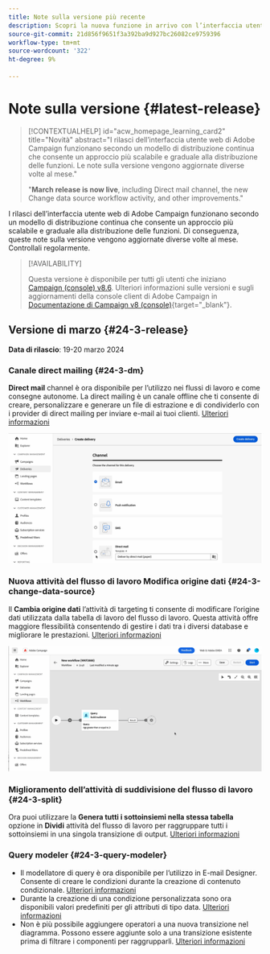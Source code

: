 ```yaml
---
title: Note sulla versione più recente
description: Scopri la nuova funzione in arrivo con l’interfaccia utente di Campaign Web
source-git-commit: 21d856f9651f3a392ba9d927bc26082ce9759396
workflow-type: tm+mt
source-wordcount: '322'
ht-degree: 9%

---
```


# Note sulla versione {#latest-release}


>[!CONTEXTUALHELP]
>id="acw_homepage_learning_card2"
>title="Novità"
>abstract="I rilasci dell’interfaccia utente web di Adobe Campaign funzionano secondo un modello di distribuzione continua che consente un approccio più scalabile e graduale alla distribuzione delle funzioni. Le note sulla versione vengono aggiornate diverse volte al mese."
>
>"**March release is now live**, including Direct mail channel, the new Change data source workflow activity, and other improvements."


<!--Last update: **March 19, 2024**-->

I rilasci dell’interfaccia utente web di Adobe Campaign funzionano secondo un modello di distribuzione continua che consente un approccio più scalabile e graduale alla distribuzione delle funzioni. Di conseguenza, queste note sulla versione vengono aggiornate diverse volte al mese. Controllali regolarmente.

>[!AVAILABILITY]
>
>Questa versione è disponibile per tutti gli utenti che iniziano [Campaign (console) v8.6](https://experienceleague.adobe.com/docs/campaign/campaign-v8/releases/release-notes.html?lang=it). Ulteriori informazioni sulle versioni e sugli aggiornamenti della console client di Adobe Campaign in [Documentazione di Campaign v8 (console)](https://experienceleague.adobe.com/docs/campaign/campaign-v8/releases/upgrades.html?lang=it){target="_blank"}.

## Versione di marzo {#24-3-release}

**Data di rilascio**: 19-20 marzo 2024

### Canale direct mailing {#24-3-dm}

**Direct mail** channel è ora disponibile per l’utilizzo nei flussi di lavoro e come consegne autonome. La direct mailing è un canale offline che ti consente di creare, personalizzare e generare un file di estrazione e di condividerlo con i provider di direct mailing per inviare e-mail ai tuoi clienti. [Ulteriori informazioni](../direct-mail/gs-direct-mail.md)

![](../assets/do-not-localize/direct-mail.gif)

### Nuova attività del flusso di lavoro Modifica origine dati {#24-3-change-data-source}

Il **Cambia origine dati** l’attività di targeting ti consente di modificare l’origine dati utilizzata dalla tabella di lavoro del flusso di lavoro. Questa attività offre maggiore flessibilità consentendo di gestire i dati tra i diversi database e migliorare le prestazioni. [Ulteriori informazioni](../workflows/activities/change-data-source.md)

![](../assets/do-not-localize/change-data-source.gif)

### Miglioramento dell’attività di suddivisione del flusso di lavoro {#24-3-split}

Ora puoi utilizzare la **Genera tutti i sottoinsiemi nella stessa tabella** opzione in **Dividi** attività del flusso di lavoro per raggruppare tutti i sottoinsiemi in una singola transizione di output. [Ulteriori informazioni](../workflows/activities/split.md)

### Query modeler {#24-3-query-modeler}

* Il modellatore di query è ora disponibile per l’utilizzo in E-mail Designer. Consente di creare le condizioni durante la creazione di contenuto condizionale. [Ulteriori informazioni](../personalization/conditions.md)
* Durante la creazione di una condizione personalizzata sono ora disponibili valori predefiniti per gli attributi di tipo data. [Ulteriori informazioni](../query/build-query.md)
* Non è più possibile aggiungere operatori a una nuova transizione nel diagramma. Possono essere aggiunte solo a una transizione esistente prima di filtrare i componenti per raggrupparli. [Ulteriori informazioni](../query/build-query.md)
